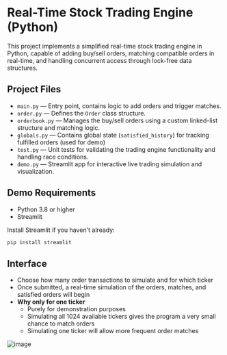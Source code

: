 # Real-Time Stock Trading Engine (Python)

This project implements a simplified real-time stock trading engine in Python, capable of adding buy/sell orders, matching compatible orders in real-time, and handling concurrent access through lock-free data structures.

## Project Files

- `main.py` — Entry point, contains logic to add orders and trigger matches.
- `order.py` — Defines the `Order` class structure.
- `orderbook.py` — Manages the buy/sell orders using a custom linked-list structure and matching logic.
- `globals.py` — Contains global state (`satisfied_history`) for tracking fulfilled orders (used for demo)
- `test.py` — Unit tests for validating the trading engine functionality and handling race conditions.
- `demo.py` — Streamlit app for interactive live trading simulation and visualization.

## Demo Requirements

- Python 3.8 or higher
- Streamlit

Install Streamlit if you haven't already:
```bash
pip install streamlit
```

## Interface

- Choose how many order transactions to simulate and for which ticker
- Once submitted, a real-time simulation of the orders, matches, and satisfied orders will begin
- **Why only for one ticker**
  - Purely for demonstration purposes
  - Simulating all 1024 available tickers gives the program a very small chance to match orders
  - Simulating one ticker will allow more frequent order matches

![image](https://github.com/user-attachments/assets/57133829-cf74-4da2-879b-a5b11b4deaf2)
